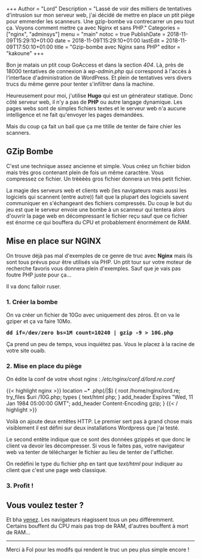 +++
Author = "Lord"
Description = "Lassé de voir des milliers de tentatives d'intrusion sur mon serveur web, j'ai décidé de mettre en place un ptit piège pour emmerder les scanneurs. Une gzip-bombe va contrecarrer un peu tout ça. Voyons comment mettre ça avec Nginx et sans PHP."
Categories = ["nginx", "adminsys"]
menu = "main"
notoc = true
PublishDate = 2018-11-09T15:29:10+01:00
date = 2018-11-09T15:29:10+01:00
lastEdit = 2018-11-09T17:50:10+01:00
title = "Gzip-bombe avec Nginx sans PHP"
editor = "kakoune"
+++

Bon je matais un ptit coup GoAccess et dans la section *404*.
Là, près de 18000 tentatives de connexion à *wp-admin.php* qui correspond à l'accès à l'interface d'administration de WordPress.
Et plein de tentatives vers divers trucs du même genre pour tenter s'infiltrer dans la machine.

Heureusement pour moi, j'utilise **Hugo** qui est un générateur statique.
Donc côté serveur web, il n'y a pas de **PHP** ou autre langage dynamique.
Les pages webs sont de simples fichiers textes et le serveur web n'a aucune intelligence et ne fait qu'envoyer les pages demandées.

Mais du coup ça fait un bail que ça me titille de tenter de faire chier les scanners.

## GZip Bombe
C'est une technique assez ancienne et simple.
Vous créez un fichier bidon mais très gros contenant plein de fois un même caractère.
Vous compressez ce fichier.
Un trèèèès gros fichier donnera un très petit fichier.

La magie des serveurs web et clients web (les navigateurs mais aussi les logiciels qui scannent (entre autre)) fait que la plupart des logiciels savent communiquer en s'échangeant des fichiers compressés.
Du coup le but du jeu est que le serveur envoie une bombe à un scanneur qui tentera alors d'ouvrir la page web en décompressant le fichier reçu sauf que ce fichier est énorme ce qui bouffera du CPU et probablement énormément de RAM.

## Mise en place sur NGINX
On trouve déjà pas mal d'exemples de ce genre de truc avec **Nginx** mais ils sont tous prévus pour être utilisés via PHP.
Un ptit tour sur votre moteur de recherche favoris vous donnera plein d'exemples.
Sauf que je vais pas foutre PHP juste pour ça…

Il va donc falloir ruser.


### 1. Créer la bombe
On va créer un fichier de 10Go avec uniquement des zéros.
Et on va le gziper et ça va faire 10Mo.

**<samp>dd if=/dev/zero bs=1M count=10240 | gzip -9 > 10G.php</samp>**

Ça prend un peu de temps, vous inquiétez pas.
Vous le placez à la racine de votre site ouaib.

### 2. Mise en place du piège
On édite la conf de votre vhost nginx : */etc/nginx/conf.d/lord.re.conf*

{{< highlight nginx >}}
location ~* \.php(/|$) {
	root /home/nginx/lord.re;
	try_files $uri /10G.php;
	types { text/html php; }
	add_header Expires "Wed, 11 Jan 1984 05:00:00 GMT";
	add_header Content-Encoding gzip;
}
{{< / highlight >}}

Voilà on ajoute deux entêtes HTTP.
Le premier sert pas à grand chose mais visiblement il est défini sur deux installations Wordpress que j'ai testé.

Le second entête indique que ce sont des données gzippés et que donc le client va devoir les décompresser.
Si vous le faites pas, votre navigateur web va tenter de télécharger le fichier au lieu de tenter de l'afficher.

On redéfini le type du fichier php en tant que *text/html* pour indiquer au client que c'est une page web classique.

### 3. Profit !


## Vous voulez tester ?

Et bha [venez](https://lord.re/wp-login.php).
Les navigateurs réagissent tous un peu différemment.
Certains bouffent du CPU mais pas trop de RAM, d'autres bouffent à mort de RAM…

---------
Merci à Fol pour les modifs qui rendent le truc un peu plus simple encore !
